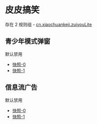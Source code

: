 # 皮皮搞笑

存在 2 规则组 - [cn.xiaochuankeji.zuiyouLite](/src/apps/cn.xiaochuankeji.zuiyouLite.ts)

## 青少年模式弹窗

默认禁用

- [快照-0](https://i.gkd.li/import/12745083)
- [快照-1](https://i.gkd.li/import/13446652)

## 信息流广告

默认禁用

- [快照-0](https://i.gkd.li/import/13387116)
- [快照-1](https://i.gkd.li/import/13387155)
